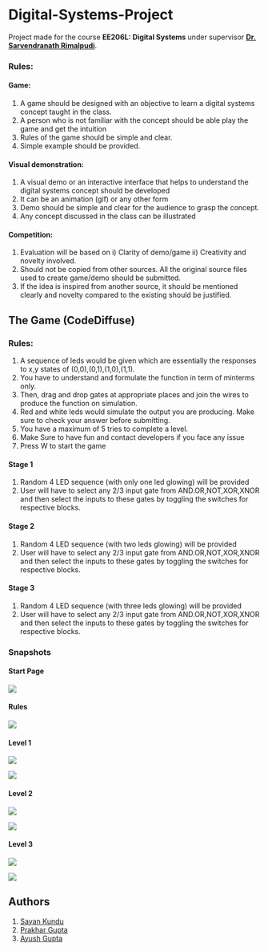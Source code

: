 # Digital-Systems-Project

Project made for the course **EE206L: Digital Systems** under supervisor [**Dr. Sarvendranath Rimalpudi**](https://sarvendranath.in/).

### Rules:

#### Game:
1) A game should be designed with an objective to learn a digital systems concept taught  in the class.
2) A person who is not familiar with the concept should be able play the game and get the intuition
3) Rules of the game should be simple and clear.
4) Simple example should be provided.

#### Visual demonstration:
1) A visual demo or an interactive interface that helps to understand the digital systems concept should be developed
2) It can be an animation (gif) or any other form
3) Demo should be simple and clear for the audience to grasp the concept.
4) Any concept discussed in the class can be illustrated 

#### Competition:
1)  Evaluation will be based on i) Clarity of demo/game ii) Creativity and novelty involved.
2) Should not be copied from other sources. All the original source files used to create game/demo should be submitted. 
3) If the idea is inspired from another source, it should be mentioned clearly and novelty compared to the existing should be justified.

## The Game (CodeDiffuse)
### Rules:
1. A sequence of leds would be given which are essentially the responses to x,y states of (0,0),(0,1),(1,0),(1,1).
2. You have to understand and formulate the function in term of minterms only.
3. Then, drag and drop gates at appropriate places and join the wires to produce the function on simulation.
4. Red and white leds would simulate the output you are producing. Make sure to check your answer before submitting.
5. You have a maximum of 5 tries to complete a level.
6. Make Sure to have fun and contact developers if you face any issue
7. Press W to start the game
   
#### Stage 1
1) Random 4 LED sequence (with only one led glowing) will be provided 
2) User will have to select any 2/3 input gate from AND.OR,NOT,XOR,XNOR and then select the inputs to these gates by toggling the switches for respective blocks.

#### Stage 2
1) Random 4 LED sequence (with two leds glowing) will be provided 
2) User will have to select any 2/3 input gate from AND.OR,NOT,XOR,XNOR and then select the inputs to these gates by toggling the switches for respective blocks.

#### Stage 3
1) Random 4 LED sequence (with three leds glowing) will be provided 
2) User will have to select any 2/3 input gate from AND.OR,NOT,XOR,XNOR and then select the inputs to these gates by toggling the switches for respective blocks.

### Snapshots
#### Start Page
![](https://github.com/electro-coder/Digital-Systems-Project/blob/main/Resources/image.png)
#### Rules
![](https://github.com/electro-coder/Digital-Systems-Project/blob/main/Resources/image-1.png)
#### Level 1
![](https://github.com/electro-coder/Digital-Systems-Project/blob/main/Resources/image-2.png)

![](https://github.com/electro-coder/Digital-Systems-Project/blob/main/Resources/image-3.png)
#### Level 2
![](https://github.com/electro-coder/Digital-Systems-Project/blob/main/Resources/image-4.png)

![](https://github.com/electro-coder/Digital-Systems-Project/blob/main/Resources/image-5.png)
#### Level 3
![](https://github.com/electro-coder/Digital-Systems-Project/blob/main/Resources/image-6.png)

![](https://github.com/electro-coder/Digital-Systems-Project/blob/main/Resources/image-7.png)

## Authors
1. [Sayan Kundu](https://github.com/electro-coder)
2. [Prakhar Gupta](https://github.com/prax-1)
3. [Ayush Gupta](https://github.com/ayushhwho)
